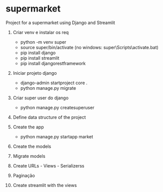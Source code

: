 # supermarket
Project for a supermarket using Django and Streamlit 

1. Criar venv e instalar os req
    - python -m venv super
    - source super/bin/activate (no windows: super\Scripts\activate.bat)
    - pip install django
    - pip install streamlit
    - pip install djangorestframework

2. Iniciar projeto django 
    - django-admin startproject core .
    - python manage.py migrate

3. Criar super user do django
    - python manage.py createsuperuser

4. Define data structure of the project

5. Create the app
    - python manage.py startapp market

6. Create the models

7. Migrate models

8. Create URLs - Views - Serializerss

9. Paginação

10. Create streamlit with the views